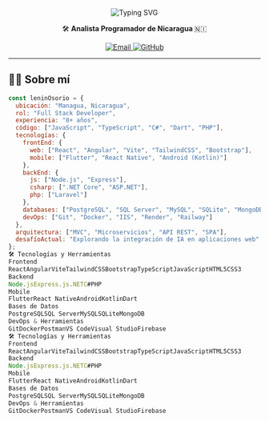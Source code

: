 <div align="center">
  <img src="https://readme-typing-svg.herokuapp.com?font=Fira+Code&weight=600&size=30&pause=1000&color=0969DA&center=true&vCenter=true&random=false&width=600&height=100&lines=Hola+%F0%9F%91%8B+Soy+Lenin+Osorio;Full+Stack+Developer;8%2B+a%C3%B1os+de+experiencia;Especialista+en+React+%26+Node.js" alt="Typing SVG" />
  
  <p>🛠️ <b>Analista Programador de Nicaragua </b> 🇳🇮</p>
</div>

<div align="center">
  <a href="mailto:rolmo33@yahoo.es">
    <img src="https://img.shields.io/badge/Email-rolmo33%40yahoo.es-D14836?style=for-the-badge&logo=gmail&logoColor=white" alt="Email" />
  </a>
  <a href="https://github.com/R0LM0">
    <img src="https://img.shields.io/badge/GitHub-R0LM0-181717?style=for-the-badge&logo=github&logoColor=white" alt="GitHub" />
  </a>
  <!-- Puedes agregar más redes sociales aquí -->
</div>

---

## 👨‍💻 Sobre mí

```javascript
const leninOsorio = {
  ubicación: "Managua, Nicaragua",
  rol: "Full Stack Developer",
  experiencia: "8+ años",
  código: ["JavaScript", "TypeScript", "C#", "Dart", "PHP"],
  tecnologías: {
    frontEnd: {
      web: ["React", "Angular", "Vite", "TailwindCSS", "Bootstrap"],
      mobile: ["Flutter", "React Native", "Android (Kotlin)"]
    },
    backEnd: {
      js: ["Node.js", "Express"],
      csharp: [".NET Core", "ASP.NET"],
      php: ["Laravel"]
    },
    databases: ["PostgreSQL", "SQL Server", "MySQL", "SQLite", "MongoDB"],
    devOps: ["Git", "Docker", "IIS", "Render", "Railway"]
  },
  arquitectura: ["MVC", "Microservicios", "API REST", "SPA"],
  desafíoActual: "Explorando la integración de IA en aplicaciones web"
};
🛠️ Tecnologías y Herramientas
Frontend
ReactAngularViteTailwindCSSBootstrapTypeScriptJavaScriptHTML5CSS3
Backend
Node.jsExpress.js.NETC#PHP
Mobile
FlutterReact NativeAndroidKotlinDart
Bases de Datos
PostgreSQLSQL ServerMySQLSQLiteMongoDB
DevOps & Herramientas
GitDockerPostmanVS CodeVisual StudioFirebase
🛠️ Tecnologías y Herramientas
Frontend
ReactAngularViteTailwindCSSBootstrapTypeScriptJavaScriptHTML5CSS3
Backend
Node.jsExpress.js.NETC#PHP
Mobile
FlutterReact NativeAndroidKotlinDart
Bases de Datos
PostgreSQLSQL ServerMySQLSQLiteMongoDB
DevOps & Herramientas
GitDockerPostmanVS CodeVisual StudioFirebase
